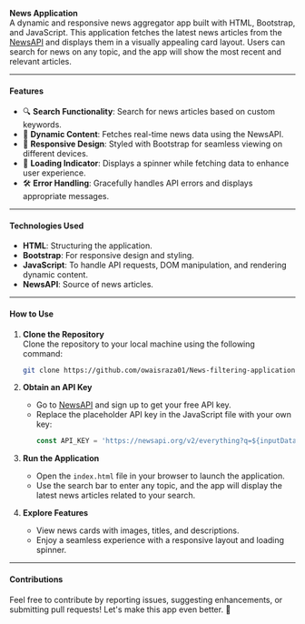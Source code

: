 **News Application**  
A dynamic and responsive news aggregator app built with HTML, Bootstrap, and JavaScript. This application fetches the latest news articles from the [NewsAPI](https://newsapi.org/) and displays them in a visually appealing card layout. Users can search for news on any topic, and the app will show the most recent and relevant articles.

---

#### **Features**
- 🔍 **Search Functionality**: Search for news articles based on custom keywords.
- 📰 **Dynamic Content**: Fetches real-time news data using the NewsAPI.
- 🎨 **Responsive Design**: Styled with Bootstrap for seamless viewing on different devices.
- 🔄 **Loading Indicator**: Displays a spinner while fetching data to enhance user experience.
- 🛠️ **Error Handling**: Gracefully handles API errors and displays appropriate messages.

---

#### **Technologies Used**
- **HTML**: Structuring the application.
- **Bootstrap**: For responsive design and styling.
- **JavaScript**: To handle API requests, DOM manipulation, and rendering dynamic content.
- **NewsAPI**: Source of news articles.

---

#### **How to Use**
1. **Clone the Repository**  
   Clone the repository to your local machine using the following command:
   ```bash
   git clone https://github.com/owaisraza01/News-filtering-application
   ```

2. **Obtain an API Key**  
   - Go to [NewsAPI](https://newsapi.org/) and sign up to get your free API key.
   - Replace the placeholder API key in the JavaScript file with your own key:
     ```javascript
     const API_KEY = 'https://newsapi.org/v2/everything?q=${inputData.value}&from=2024-11-07&sortBy=publishedAt&apiKey=YOUR_API_KEY';
     ```

3. **Run the Application**  
   - Open the `index.html` file in your browser to launch the application.
   - Use the search bar to enter any topic, and the app will display the latest news articles related to your search.

4. **Explore Features**  
   - View news cards with images, titles, and descriptions.
   - Enjoy a seamless experience with a responsive layout and loading spinner.

---

#### **Contributions**
Feel free to contribute by reporting issues, suggesting enhancements, or submitting pull requests! Let's make this app even better. 🚀

